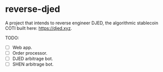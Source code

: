 # reverse-djed

A project that intends to reverse engineer DJED, the algorithmic stablecoin COTI built here: https://djed.xyz.

TODO:
- [ ] Web app.
- [ ] Order processor.
- [ ] DJED arbitrage bot.
- [ ] SHEN arbitrage bot.